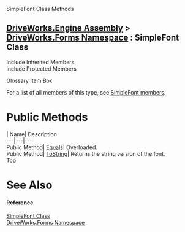 SimpleFont Class Methods   
  
[DriveWorks.Engine Assembly](topic2156.md) > [DriveWorks.Forms Namespace](topic7266.md) : SimpleFont Class  
---  
  
Include Inherited Members    
Include Protected Members    


Glossary Item Box

For a list of all members of this type, see [SimpleFont members](topic8883.md).

# Public Methods

| Name| Description  
---|---|---  
Public Method| [Equals](topic8890.md)| Overloaded.   
Public Method| [ToString](topic8893.md)| Returns the string version of the font.   
Top

# See Also

#### Reference

[SimpleFont Class](topic8882.md)   
[DriveWorks.Forms Namespace](topic7266.md)


